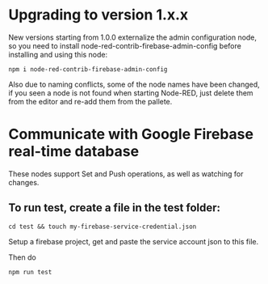 # Upgrading to version 1.x.x
New versions starting from 1.0.0 externalize the admin configuration node, so you need to install node-red-contrib-firebase-admin-config before installing and using this node:

    npm i node-red-contrib-firebase-admin-config
    
Also due to naming conflicts, some of the node names have been changed, if you seen a node is not found when starting Node-RED, just delete them from the editor and re-add them from the pallete.

# Communicate with Google Firebase real-time database

These nodes support Set and Push operations, as well as watching for changes.

## To run test, create a file in the test folder:

    cd test && touch my-firebase-service-credential.json

Setup a firebase project, get and paste the service account json to this file.

Then do

    npm run test

